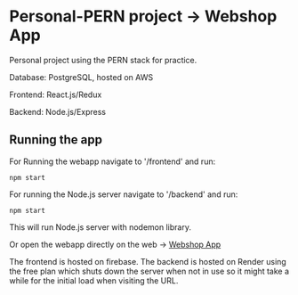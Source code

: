 # Personal-PERN project -> Webshop App

Personal project using the PERN stack for practice.

Database: PostgreSQL, hosted on AWS

Frontend: React.js/Redux

Backend: Node.js/Express

## Running the app

For Running the webapp navigate to '/frontend' and run:
```
npm start
```

For running the Node.js server navigate to '/backend' and run:
```
npm start
```

This will run Node.js server with nodemon library.

Or open the webapp directly on the web -> [Webshop App](https://personal-webshop-c37c4.web.app)

The frontend is hosted on firebase. The backend is hosted on Render using the free plan which shuts down the server when not in use so it might take a while for the initial load when visiting the URL.
